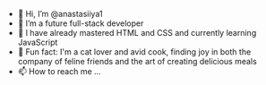 - 👋 Hi, I’m @anastasiiya1
- 👀 I’m a future full-stack developer
- 🌱 I have already mastered HTML and CSS and currently learning JavaScript
- 💞️ Fun fact: I'm a cat lover and avid cook, finding joy in both the company of feline friends and the art of creating delicious meals
- 📫 How to reach me ...

<!---
anastasiiya1/anastasiiya1 is a ✨ special ✨ repository because its `README.md` (this file) appears on your GitHub profile.
You can click the Preview link to take a look at your changes.
--->
